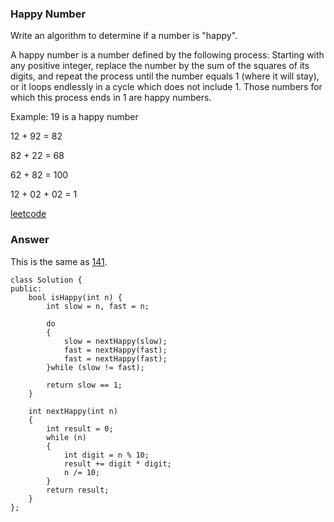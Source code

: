 ### Happy Number
Write an algorithm to determine if a number is "happy".

A happy number is a number defined by the following process: Starting with any positive integer, replace the number by the sum of the squares of its digits, and repeat the process until the number equals 1 (where it will stay), or it loops endlessly in a cycle which does not include 1. Those numbers for which this process ends in 1 are happy numbers.

Example: 19 is a happy number

12 + 92 = 82

82 + 22 = 68

62 + 82 = 100

12 + 02 + 02 = 1

[leetcode](https://leetcode.com/problems/happy-number/description/)

### Answer 
This is the same as [141](141_Linked_List_Cycle.md).

	class Solution {
	public:
	    bool isHappy(int n) {
	        int slow = n, fast = n;
	        
	        do 
	        {
	            slow = nextHappy(slow);
	            fast = nextHappy(fast);
	            fast = nextHappy(fast);
	        }while (slow != fast);
	        
	        return slow == 1;
	    }
	    
	    int nextHappy(int n)
	    {
	        int result = 0;
	        while (n)
	        {
	            int digit = n % 10;
	            result += digit * digit;
	            n /= 10;
	        }
	        return result;
	    }
	};